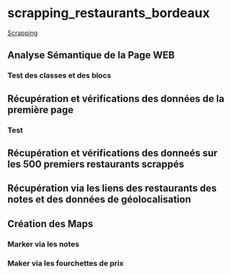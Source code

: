 # scrapping_restaurants_bordeaux
<a href="https://portfolio.kevinlamarque.fr/blog/27/" target="_blank"> Scrapping </a>
## Analyse Sémantique de la Page WEB 

### Test des classes et des blocs 

## Récupération et vérifications des données de la première page 

### Test 

## Récupération et vérifications des donneés sur les 500 premiers restaurants scrappés

## Récupération via les liens des restaurants des notes et des données de géolocalisation 

## Création des Maps
### Marker via les notes 
### Maker via les fourchettes de prix
